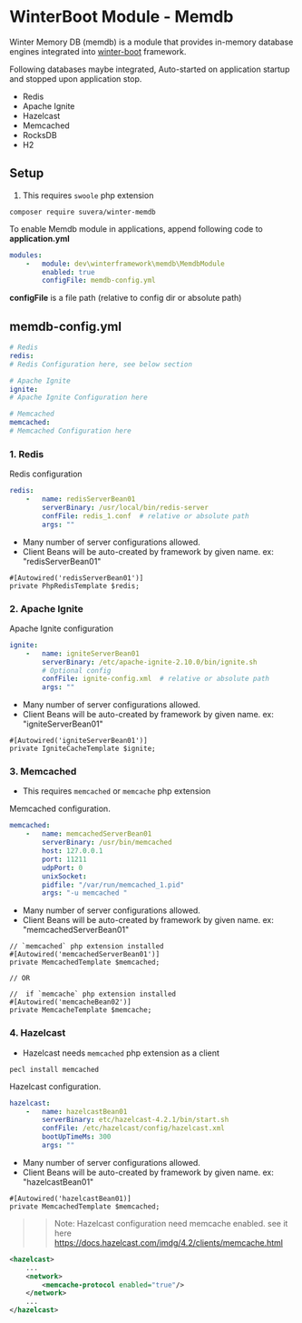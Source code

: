 # WinterBoot Module - Memdb

Winter Memory DB (memdb) is a module that provides in-memory database engines integrated
into [winter-boot](https://github.com/suvera/winter-boot) framework.

Following databases maybe integrated, Auto-started on application startup and stopped upon application stop.

- Redis
- Apache Ignite
- Hazelcast
- Memcached
- RocksDB
- H2

## Setup

1. This requires `swoole` php extension

```shell
composer require suvera/winter-memdb
```

To enable Memdb module in applications, append following code to **application.yml**

```yaml
modules:
    -   module: dev\winterframework\memdb\MemdbModule
        enabled: true
        configFile: memdb-config.yml

```

**configFile** is a file path (relative to config dir or absolute path)

## memdb-config.yml

```yaml
# Redis
redis:
# Redis Configuration here, see below section

# Apache Ignite
ignite:
# Apache Ignite Configuration here

# Memcached
memcached:
# Memcached Configuration here
```

### 1. Redis

Redis configuration

```yaml
redis:
    -   name: redisServerBean01
        serverBinary: /usr/local/bin/redis-server
        confFile: redis_1.conf  # relative or absolute path
        args: ""
```

- Many number of server configurations allowed.
- Client Beans will be auto-created by framework by given name. ex: "redisServerBean01"

```phpt
#[Autowired('redisServerBean01')]
private PhpRedisTemplate $redis;
```

### 2. Apache Ignite

Apache Ignite configuration

```yaml
ignite:
    -   name: igniteServerBean01
        serverBinary: /etc/apache-ignite-2.10.0/bin/ignite.sh
        # Optional config
        confFile: ignite-config.xml  # relative or absolute path
        args: ""
```

- Many number of server configurations allowed.
- Client Beans will be auto-created by framework by given name. ex: "igniteServerBean01"

```phpt
#[Autowired('igniteServerBean01')]
private IgniteCacheTemplate $ignite;
```

### 3. Memcached

- This requires `memcached` or `memcache` php extension

Memcached configuration.

```yaml
memcached:
    -   name: memcachedServerBean01
        serverBinary: /usr/bin/memcached
        host: 127.0.0.1
        port: 11211
        udpPort: 0
        unixSocket:
        pidfile: "/var/run/memcached_1.pid"
        args: "-u memcached "
```

- Many number of server configurations allowed.
- Client Beans will be auto-created by framework by given name. ex: "memcachedServerBean01"

```phpt
// `memcached` php extension installed
#[Autowired('memcachedServerBean01')]
private MemcachedTemplate $memcached;

// OR

//  if `memcache` php extension installed
#[Autowired('memcacheBean02')]
private MemcacheTemplate $memcache;
```

### 4. Hazelcast

- Hazelcast needs `memcached` php extension as a client

```shell
pecl install memcached
```

Hazelcast configuration.

```yaml
hazelcast:
    -   name: hazelcastBean01
        serverBinary: etc/hazelcast-4.2.1/bin/start.sh
        confFile: /etc/hazelcast/config/hazelcast.xml
        bootUpTimeMs: 300
        args: ""
```

- Many number of server configurations allowed.
- Client Beans will be auto-created by framework by given name. ex: "hazelcastBean01"

```phpt
#[Autowired('hazelcastBean01)]
private MemcachedTemplate $memcached;
```

>> Note: Hazelcast configuration need memcache enabled.  see it here https://docs.hazelcast.com/imdg/4.2/clients/memcache.html

```xml
<hazelcast>
    ...
    <network>
        <memcache-protocol enabled="true"/>
    </network>
    ...
</hazelcast>
```

